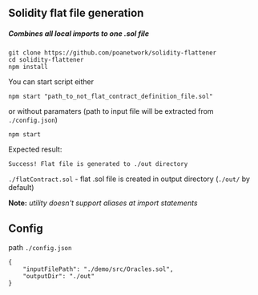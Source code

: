 ## Solidity flat file generation

##### Combines all local imports to one .sol file



```
git clone https://github.com/poanetwork/solidity-flattener
cd solidity-flattener
npm install
```

You can start script either

```
npm start "path_to_not_flat_contract_definition_file.sol"
```

or without paramaters (path to input file will be extracted from `./config.json`)

```
npm start
```



Expected result: 

```
Success! Flat file is generated to ./out directory
```

`./flatContract.sol` - flat .sol file is created in output directory (`./out/` by default)

**Note:** *utility doesn't support aliases at import statements*

## Config

path `./config.json`

```
{
	"inputFilePath": "./demo/src/Oracles.sol",
	"outputDir": "./out"
}
```

